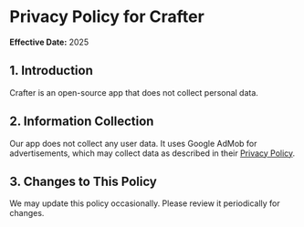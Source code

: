 # Privacy Policy for Crafter

**Effective Date:** 2025

## 1. Introduction

Crafter is an open-source app that does not collect personal data.

## 2. Information Collection

Our app does not collect any user data. It uses Google AdMob for advertisements, which may collect data as described in their [Privacy Policy](https://policies.google.com/privacy).

## 3. Changes to This Policy

We may update this policy occasionally. Please review it periodically for changes.
